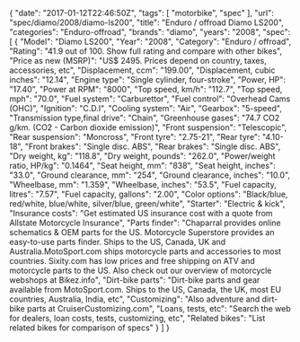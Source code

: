 {
    "date": "2017-01-12T22:46:50Z",
    "tags": [
        "motorbike",
        "spec"
    ],
    "url": "spec\/diamo\/2008\/diamo-ls200",
    "title": "Enduro \/ offroad Diamo LS200",
    "categories": "Enduro-offroad",
    "brands": "diamo",
    "years": "2008",
    "spec": [
        {
            "Model": "Diamo LS200",
            "Year": "2008",
            "Category": "Enduro \/ offroad",
            "Rating": "41.9 out of 100. Show full rating and compare with other bikes",
            "Price as new (MSRP)": "US$ 2495.   Prices depend on country, taxes, accessories, etc",
            "Displacement, ccm": "199.00",
            "Displacement, cubic inches": "12.14",
            "Engine type": "Single cylinder, four-stroke",
            "Power, HP": "17.40",
            "Power at RPM": "8000",
            "Top speed, km\/h": "112.7",
            "Top speed, mph": "70.0",
            "Fuel system": "Carburettor",
            "Fuel control": "Overhead Cams (OHC)",
            "Ignition": "C.D.I",
            "Cooling system": "Air",
            "Gearbox": "5-speed",
            "Transmission type,final drive": "Chain",
            "Greenhouse gases": "74.7 CO2 g\/km. (CO2 - Carbon dioxide emission)",
            "Front suspension": "Telescopic",
            "Rear suspension": "Moncross",
            "Front tyre": "2.75-21",
            "Rear tyre": "4.10-18",
            "Front brakes": "Single disc. ABS",
            "Rear brakes": "Single disc. ABS",
            "Dry weight, kg": "118.8",
            "Dry weight, pounds": "262.0",
            "Power\/weight ratio, HP\/kg": "0.1464",
            "Seat height, mm": "838",
            "Seat height, inches": "33.0",
            "Ground clearance, mm": "254",
            "Ground clearance, inches": "10.0",
            "Wheelbase, mm": "1.359",
            "Wheelbase, inches": "53.5",
            "Fuel capacity, litres": "7.57",
            "Fuel capacity, gallons": "2.00",
            "Color options": "Black\/blue, red\/white, blue\/white, silver\/blue, green\/white",
            "Starter": "Electric & kick",
            "Insurance costs": "Get estimated US insurance cost with a quote from Allstate Motorcycle Insurance",
            "Parts finder": "Chaparral provides online schematics & OEM parts for the US.   Motorcycle Superstore provides an easy-to-use parts finder. Ships to the US, Canada, UK and Australia.MotoSport.com ships motorcycle parts and accessories to most countries.    Sixity.com has low prices and free shipping on ATV and motorcycle parts to the US. Also check out our overview of motorcycle webshops at Bikez.info",
            "Dirt-bike parts": "Dirt-bike parts and gear available from MotoSport.com. Ships to the US, Canada, the UK, most EU countries, Australia, India, etc",
            "Customizing": "Also adventure and dirt-bike parts at CruiserCustomizing.com",
            "Loans, tests, etc": "Search the web for dealers, loan costs, tests, customizing, etc",
            "Related bikes": "List related bikes for comparison of specs"
        }
    ]
}